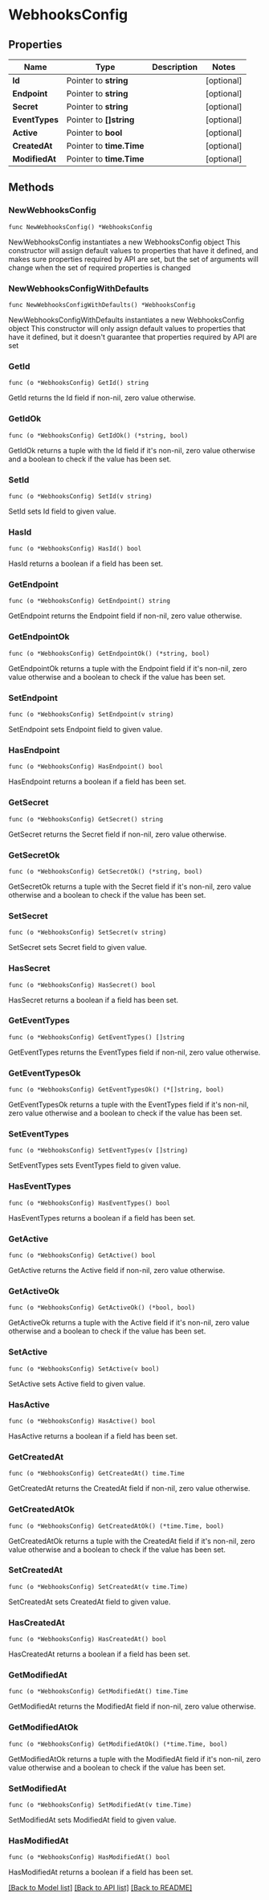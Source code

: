 # WebhooksConfig

## Properties

Name | Type | Description | Notes
------------ | ------------- | ------------- | -------------
**Id** | Pointer to **string** |  | [optional] 
**Endpoint** | Pointer to **string** |  | [optional] 
**Secret** | Pointer to **string** |  | [optional] 
**EventTypes** | Pointer to **[]string** |  | [optional] 
**Active** | Pointer to **bool** |  | [optional] 
**CreatedAt** | Pointer to **time.Time** |  | [optional] 
**ModifiedAt** | Pointer to **time.Time** |  | [optional] 

## Methods

### NewWebhooksConfig

`func NewWebhooksConfig() *WebhooksConfig`

NewWebhooksConfig instantiates a new WebhooksConfig object
This constructor will assign default values to properties that have it defined,
and makes sure properties required by API are set, but the set of arguments
will change when the set of required properties is changed

### NewWebhooksConfigWithDefaults

`func NewWebhooksConfigWithDefaults() *WebhooksConfig`

NewWebhooksConfigWithDefaults instantiates a new WebhooksConfig object
This constructor will only assign default values to properties that have it defined,
but it doesn't guarantee that properties required by API are set

### GetId

`func (o *WebhooksConfig) GetId() string`

GetId returns the Id field if non-nil, zero value otherwise.

### GetIdOk

`func (o *WebhooksConfig) GetIdOk() (*string, bool)`

GetIdOk returns a tuple with the Id field if it's non-nil, zero value otherwise
and a boolean to check if the value has been set.

### SetId

`func (o *WebhooksConfig) SetId(v string)`

SetId sets Id field to given value.

### HasId

`func (o *WebhooksConfig) HasId() bool`

HasId returns a boolean if a field has been set.

### GetEndpoint

`func (o *WebhooksConfig) GetEndpoint() string`

GetEndpoint returns the Endpoint field if non-nil, zero value otherwise.

### GetEndpointOk

`func (o *WebhooksConfig) GetEndpointOk() (*string, bool)`

GetEndpointOk returns a tuple with the Endpoint field if it's non-nil, zero value otherwise
and a boolean to check if the value has been set.

### SetEndpoint

`func (o *WebhooksConfig) SetEndpoint(v string)`

SetEndpoint sets Endpoint field to given value.

### HasEndpoint

`func (o *WebhooksConfig) HasEndpoint() bool`

HasEndpoint returns a boolean if a field has been set.

### GetSecret

`func (o *WebhooksConfig) GetSecret() string`

GetSecret returns the Secret field if non-nil, zero value otherwise.

### GetSecretOk

`func (o *WebhooksConfig) GetSecretOk() (*string, bool)`

GetSecretOk returns a tuple with the Secret field if it's non-nil, zero value otherwise
and a boolean to check if the value has been set.

### SetSecret

`func (o *WebhooksConfig) SetSecret(v string)`

SetSecret sets Secret field to given value.

### HasSecret

`func (o *WebhooksConfig) HasSecret() bool`

HasSecret returns a boolean if a field has been set.

### GetEventTypes

`func (o *WebhooksConfig) GetEventTypes() []string`

GetEventTypes returns the EventTypes field if non-nil, zero value otherwise.

### GetEventTypesOk

`func (o *WebhooksConfig) GetEventTypesOk() (*[]string, bool)`

GetEventTypesOk returns a tuple with the EventTypes field if it's non-nil, zero value otherwise
and a boolean to check if the value has been set.

### SetEventTypes

`func (o *WebhooksConfig) SetEventTypes(v []string)`

SetEventTypes sets EventTypes field to given value.

### HasEventTypes

`func (o *WebhooksConfig) HasEventTypes() bool`

HasEventTypes returns a boolean if a field has been set.

### GetActive

`func (o *WebhooksConfig) GetActive() bool`

GetActive returns the Active field if non-nil, zero value otherwise.

### GetActiveOk

`func (o *WebhooksConfig) GetActiveOk() (*bool, bool)`

GetActiveOk returns a tuple with the Active field if it's non-nil, zero value otherwise
and a boolean to check if the value has been set.

### SetActive

`func (o *WebhooksConfig) SetActive(v bool)`

SetActive sets Active field to given value.

### HasActive

`func (o *WebhooksConfig) HasActive() bool`

HasActive returns a boolean if a field has been set.

### GetCreatedAt

`func (o *WebhooksConfig) GetCreatedAt() time.Time`

GetCreatedAt returns the CreatedAt field if non-nil, zero value otherwise.

### GetCreatedAtOk

`func (o *WebhooksConfig) GetCreatedAtOk() (*time.Time, bool)`

GetCreatedAtOk returns a tuple with the CreatedAt field if it's non-nil, zero value otherwise
and a boolean to check if the value has been set.

### SetCreatedAt

`func (o *WebhooksConfig) SetCreatedAt(v time.Time)`

SetCreatedAt sets CreatedAt field to given value.

### HasCreatedAt

`func (o *WebhooksConfig) HasCreatedAt() bool`

HasCreatedAt returns a boolean if a field has been set.

### GetModifiedAt

`func (o *WebhooksConfig) GetModifiedAt() time.Time`

GetModifiedAt returns the ModifiedAt field if non-nil, zero value otherwise.

### GetModifiedAtOk

`func (o *WebhooksConfig) GetModifiedAtOk() (*time.Time, bool)`

GetModifiedAtOk returns a tuple with the ModifiedAt field if it's non-nil, zero value otherwise
and a boolean to check if the value has been set.

### SetModifiedAt

`func (o *WebhooksConfig) SetModifiedAt(v time.Time)`

SetModifiedAt sets ModifiedAt field to given value.

### HasModifiedAt

`func (o *WebhooksConfig) HasModifiedAt() bool`

HasModifiedAt returns a boolean if a field has been set.


[[Back to Model list]](../README.md#documentation-for-models) [[Back to API list]](../README.md#documentation-for-api-endpoints) [[Back to README]](../README.md)


